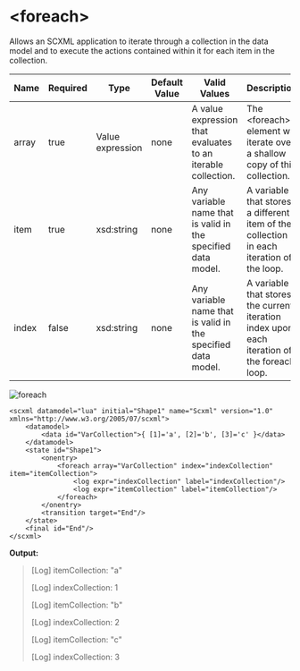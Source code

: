 # \<foreach\>
Allows an SCXML application to iterate through a collection in the data model and to execute the actions contained within it for each item in the collection.

Name	|Required	|Type	|Default Value	|Valid Values	|Description|
---|---|---|---|---|---|
array	|true		|Value expression	|none	|A value expression that evaluates to an iterable collection.	|The \<foreach\> element will iterate over a shallow copy of this collection.
item	|true		|xsd:string	|none	|Any variable name that is valid in the specified data model.	|A variable that stores a different item of the collection in each iteration of the loop.
index	|false		|xsd:string	|none	|Any variable name that is valid in the specified data model.	|A variable that stores the current iteration index upon each iteration of the foreach loop.

![foreach](https://user-images.githubusercontent.com/18611095/28258527-57452600-6ada-11e7-9102-8260dbaecb19.png)

```
<scxml datamodel="lua" initial="Shape1" name="Scxml" version="1.0" xmlns="http://www.w3.org/2005/07/scxml">
	<datamodel>
		<data id="VarCollection">{ [1]='a', [2]='b', [3]='c' }</data>
	</datamodel>
	<state id="Shape1">
		<onentry>
			<foreach array="VarCollection" index="indexCollection" item="itemCollection">
				<log expr="indexCollection" label="indexCollection"/>
				<log expr="itemCollection" label="itemCollection"/>
			</foreach>
		</onentry>
		<transition target="End"/>
	</state>
	<final id="End"/>
</scxml>
```

**Output:**
>[Log] itemCollection: "a"
>
>[Log] indexCollection: 1
>
>[Log] itemCollection: "b"
>
>[Log] indexCollection: 2
>
>[Log] itemCollection: "c"
>
>[Log] indexCollection: 3
